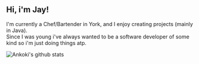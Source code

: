 ## Hi, i'm Jay!  
I'm currently a Chef/Bartender in York, and I enjoy creating projects (mainly in Java).  
Since I was young i've always wanted to be a software developer of some kind so i'm just doing things atp.
  
![Ankoki's github stats](https://github-readme-stats.vercel.app/api?username=Ankoki&show_icons=true&theme=cobalt) 

